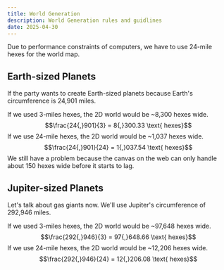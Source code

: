 ```yaml
---
title: World Generation
description: World Generation rules and guidlines
date: 2025-04-30
---
```

<!-- @format -->

Due to performance constraints of computers, we have to use 24-mile hexes for the world map. 
## Earth-sized Planets

If the party wants to create Earth-sized planets because Earth's circumference is 24,901 miles.

If we used 3-miles hexes, the 2D world would be ~8,300 hexes wide.
$$\frac{24{,}901}{3} = 8{,}300.33 \text{ hexes}$$
If we use 24-mile hexes, the 2D world would be ~1,037 hexes wide.
$$\frac{24{,}901}{24} = 1{,}037.54 \text{ hexes}$$
We still have a problem because the canvas on the web can only handle about 150 hexes wide before it starts to lag.
## Jupiter-sized Planets

Let's talk about gas giants now. We'll use Jupiter's circumference of 292,946 miles.

If we used 3-miles hexes, the 2D world would be ~97,648 hexes wide.
$$\frac{292{,}946}{3} = 97{,}648.66 \text{ hexes}$$
If we use 24-mile hexes, the 2D world would be ~12,206 hexes wide.
$$\frac{292{,}946}{24} = 12{,}206.08 \text{ hexes}$$